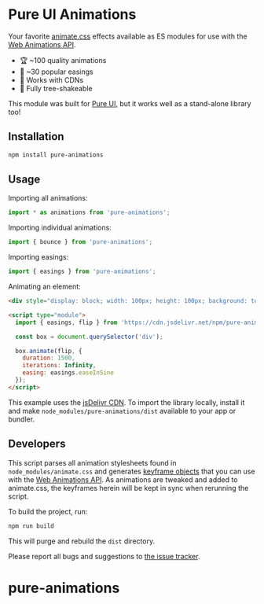 # Pure UI Animations

Your favorite [animate.css](https://animate.style/) effects available as ES modules for use with the [Web Animations API](https://developer.mozilla.org/en-US/docs/Web/API/Web_Animations_API).

- 🏆 ~100 quality animations
- 🎾 ~30 popular easings
- 🚚 Works with CDNs
- 🌲 Fully tree-shakeable


This module was built for [Pure UI](https://pureui.xyz/), but it works well as a stand-alone library too!

## Installation

```bash
npm install pure-animations
```

## Usage

Importing all animations:

```js
import * as animations from 'pure-animations';
```

Importing individual animations:

```js
import { bounce } from 'pure-animations';
```

Importing easings:

```js
import { easings } from 'pure-animations';
```

Animating an element:

```html
<div style="display: block; width: 100px; height: 100px; background: tomato; margin: 2rem;"></div>

<script type="module">
  import { easings, flip } from 'https://cdn.jsdelivr.net/npm/pure-animations@1/dist/index.js';

  const box = document.querySelector('div');

  box.animate(flip, {
    duration: 1500,
    iterations: Infinity,
    easing: easings.easeInSine
  });
</script>
```

This example uses the [jsDelivr CDN](https://www.jsdelivr.com/). To import the library locally, install it and make `node_modules/pure-animations/dist` available to your app or bundler.

## Developers

This script parses all animation stylesheets found in `node_modules/animate.css` and generates [keyframe objects](https://developer.mozilla.org/en-US/docs/Web/API/Web_Animations_API/Keyframe_Formats) that you can use with the [Web Animations API](https://developer.mozilla.org/en-US/docs/Web/API/Web_Animations_API). As animations are tweaked and added to animate.css, the keyframes herein will be kept in sync when rerunning the script.

To build the project, run:

```bash
npm run build
```

This will purge and rebuild the `dist` directory.

Please report all bugs and suggestions to [the issue tracker](https://github.com/ssjblue197/pure-animations/issues).
# pure-animations
